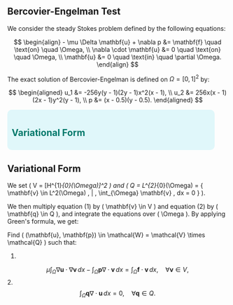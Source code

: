 ## Bercovier-Engelman Test

We consider the steady Stokes problem defined by the following equations:

$$
\begin{align} 
    - \mu \Delta \mathbf{u} + \nabla p &= \mathbf{f} \quad \text{on} \quad \Omega, \\
    \nabla \cdot \mathbf{u} &= 0 \quad \text{on} \quad \Omega, \\
    \mathbf{u} &= 0 \quad \text{in} \quad \partial \Omega.
\end{align}
$$

The exact solution of Bercovier-Engelman is defined on $\Omega=[ 0, 1 ]^2$ by:

$$
\begin{aligned}
    u_1 &= -256y(y - 1)(2y - 1)x^2(x - 1), \\
    u_2 &= 256x(x - 1)(2x - 1)y^2(y - 1), \\
    p &= (x - 0.5)(y - 0.5).
\end{aligned}
$$
<div style="background-color: #e0f7fa; border-radius: 10px; padding: 10px; width:90%;">
    <h2 style="color: #00796b;">Variational Form</h2>
</div>


## Variational Form

We set \( V = [H^{1}_{0}(\Omega)]^2 \) and 
\( Q = L^{2}_{0}(\Omega) = \{ \mathbf{v} \in L^2(\Omega) \, | \, \int_{\Omega} \mathbf{v} \, dx = 0 \} \). 

We then multiply equation (1) by \( \mathbf{v} \in V \) and equation (2) by \( \mathbf{q} \in Q \), and integrate the equations over \( \Omega \). By applying Green's formula, we get:

Find \( (\mathbf{u}, \mathbf{p}) \in \mathcal{W} = \mathcal{V} \times \mathcal{Q} \) such that:

1. 
$$
\mu \int_{\Omega} \nabla \mathbf{u} \cdot \nabla \mathbf{v} \, dx - \int_{\Omega} \mathbf{p} \nabla \cdot \mathbf{v} \, dx = \int_{\Omega} \mathbf{f} \cdot \mathbf{v} \, dx , \quad \forall \mathbf{v} \in V,
$$
2. 
$$
\int_{\Omega} \mathbf{q} \nabla \cdot \mathbf{u} \, dx = 0, \quad \forall \mathbf{q} \in Q.
$$

